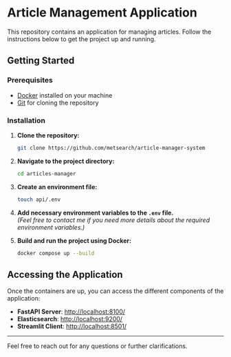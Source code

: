 # Article Management Application

This repository contains an application for managing articles. Follow the instructions below to get the project up and running.

## Getting Started

### Prerequisites

- [Docker](https://www.docker.com/) installed on your machine
- [Git](https://git-scm.com/) for cloning the repository

### Installation

1. **Clone the repository:**
    ```bash
    git clone https://github.com/metsearch/article-manager-system
    ```

2. **Navigate to the project directory:**
    ```bash
    cd articles-manager
    ```

3. **Create an environment file:**
    ```bash
    touch api/.env
    ```

4. **Add necessary environment variables to the `.env` file.**  
   *(Feel free to contact me if you need more details about the required environment variables.)*

5. **Build and run the project using Docker:**
    ```bash
    docker compose up --build
    ```

## Accessing the Application

Once the containers are up, you can access the different components of the application:

- **FastAPI Server**: [http://localhost:8100/](http://localhost:8100/)
- **Elasticsearch**: [http://localhost:9200/](http://localhost:9200/)
- **Streamlit Client**: [http://localhost:8501/](http://localhost:8501/)

---

Feel free to reach out for any questions or further clarifications.
